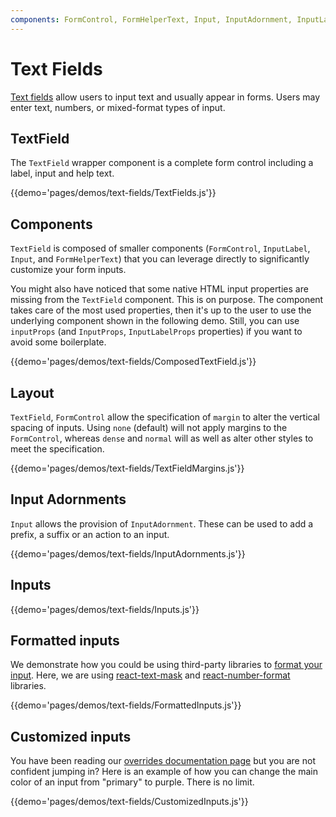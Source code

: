 ```yaml
---
components: FormControl, FormHelperText, Input, InputAdornment, InputLabel, TextField
---
```


# Text Fields

[Text fields](https://material.io/guidelines/components/text-fields.html) allow users to input text and usually appear in forms.
Users may enter text, numbers, or mixed-format types of input.

## TextField

The `TextField` wrapper component is a complete form control including a label, input and help text.

{{demo='pages/demos/text-fields/TextFields.js'}}

## Components

`TextField` is composed of smaller components (`FormControl`, `InputLabel`, `Input`, and `FormHelperText`) that you can leverage directly to significantly customize your form inputs.

You might also have noticed that some native HTML input properties are missing from the `TextField` component.
This is on purpose.
The component takes care of the most used properties, then it's up to the user to use the underlying component shown in the following demo. Still, you can use `inputProps` (and `InputProps`, `InputLabelProps` properties) if you want to avoid some boilerplate.

{{demo='pages/demos/text-fields/ComposedTextField.js'}}

## Layout

`TextField`, `FormControl` allow the specification of `margin` to alter the vertical spacing of inputs. Using
`none` (default) will not apply margins to the `FormControl`, whereas `dense` and `normal` will as well as alter
other styles to meet the specification.

{{demo='pages/demos/text-fields/TextFieldMargins.js'}}

## Input Adornments

`Input` allows the provision of `InputAdornment`.
These can be used to add a prefix, a suffix or an action to an input.

{{demo='pages/demos/text-fields/InputAdornments.js'}}

## Inputs

{{demo='pages/demos/text-fields/Inputs.js'}}

## Formatted inputs

We demonstrate how you could be using third-party libraries to [format your input](https://material.io/guidelines/components/text-fields.html#text-fields-input-types).
Here, we are using [react-text-mask](https://github.com/text-mask/text-mask) and [react-number-format](https://github.com/s-yadav/react-number-format) libraries.

{{demo='pages/demos/text-fields/FormattedInputs.js'}}

## Customized inputs

You have been reading our [overrides documentation page](/customization/overrides)
but you are not confident jumping in?
Here is an example of how you can change the main color of an input from "primary" to purple.
There is no limit.

{{demo='pages/demos/text-fields/CustomizedInputs.js'}}
